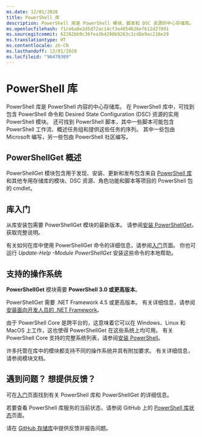 ```yaml
---
ms.date: 12/01/2020
title: PowerShell 库
description: PowerShell 库是 PowerShell 模块、脚本和 DSC 资源的中心存储库。
ms.openlocfilehash: f1ce6a8e2d5d72ac14cf3e4854626ef612d27891
ms.sourcegitcommit: 62282bb9c36fea3b4290b9263c1cd8e9ac216e29
ms.translationtype: HT
ms.contentlocale: zh-CN
ms.lasthandoff: 12/01/2020
ms.locfileid: "96470309"
---
```

# <a name="the-powershell-gallery"></a>PowerShell 库

PowerShell 库是 PowerShell 内容的中心存储库。 在 PowerShell 库中，可找到包含 PowerShell 命令和 Desired State Configuration (DSC) 资源的实用 PowerShell 模块。
还可找到 PowerShell 脚本，其中一些脚本可能包含 PowerShell 工作流、概述任务组和提供这些任务的序列。 其中一些包由 Microsoft 编写，另一些包由 PowerShell 社区编写。

## <a name="powershellget-overview"></a>PowerShellGet 概述

PowerShellGet 模块包含用于发现、安装、更新和发布包含来自 [PowerShell 库](https://www.PowerShellGallery.com)和其他专用存储库的模块、DSC 资源、角色功能和脚本等项目的 PowerShell 包的 cmdlet。

## <a name="getting-started-with-the-gallery"></a>库入门

从库安装包需要 PowerShellGet 模块的最新版本。 请参阅[安装 PowerShellGet](installing-psget.md)，获取完整说明。

有关如何在库中使用 PowerShellGet 命令的详细信息，请参阅[入门](getting-started.md)页面。 你也可运行 *Update-Help -Module PowerShellGet* 安装这些命令的本地帮助。

## <a name="supported-operating-systems"></a>支持的操作系统

**PowerShellGet** 模块需要 **PowerShell 3.0 或更高版本**。

PowerShellGet 需要 .NET Framework 4.5 或更高版本。 有关详细信息，请参阅[安装面向开发人员的 .NET Framework](/dotnet/framework/install/guide-for-developers)。

由于 PowerShell Core 是跨平台的，这意味着它可以在 Windows、Linux 和 MacOS 上工作，这也使得 PowerShellGet 在这些系统上均可用。 有关 PowerShell Core 支持的完整系统列表，请参阅[安装 PowerShell](/powershell/scripting/install/installing-powershell)。

许多托管在库中的模块都支持不同的操作系统并具有附加要求。
有关详细信息，请参阅模块文档。

## <a name="got-a-question-have-feedback"></a>遇到问题？ 想提供反馈？

可在[入门](getting-started.md)页面找到有关 PowerShell 库和 PowerShellGet 的详细信息。

若要查看 PowerShell 库服务的当前状态，请参阅 GitHub 上的 [PowerShell 库状态](https://github.com/PowerShell/PowerShellGallery/blob/master/psgallery_status.md)页面。

请在 [GitHub 存储库](https://github.com/PowerShell/PowerShellGallery/issues)中提供反馈并报告问题。
